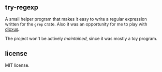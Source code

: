 ## try-regexp

A small helper program that makes it easy to write a regular expression written for the `grep`
crate. Also it was an opportunity for me to play with [dioxus](https://dioxuslabs.com/).

The project won't be actively *maintained*, since it was mostly a toy program.

## license

MIT license.
